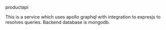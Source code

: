 productapi

This is a service which uses apollo graphql with integration to expresjs to resolves queries. Backend database is mongodb. 


